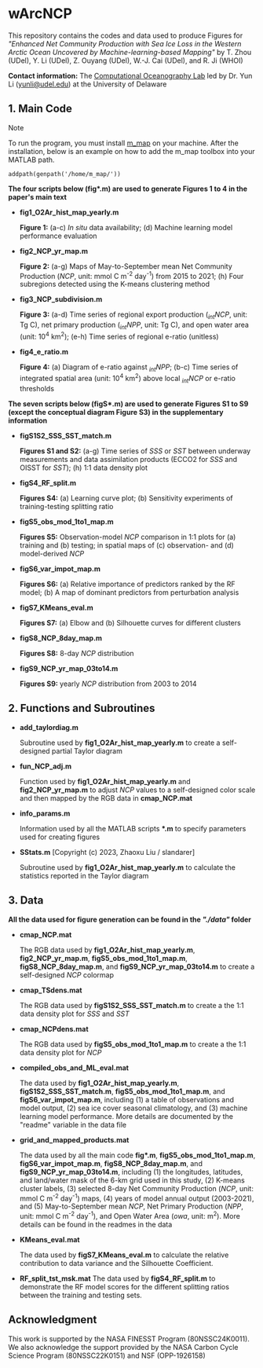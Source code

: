 # wArcNCP
This repository contains the codes and data used to produce Figures for _"Enhanced Net Community Production with Sea Ice Loss in the Western Arctic Ocean
Uncovered by Machine-learning-based Mapping"_ by T. Zhou (UDel), Y. Li (UDel), Z. Ouyang (UDel), W.-J. Cai (UDel), and R. Ji (WHOI)

__Contact information:__ The [Computational Oceanography Lab](https://sites.udel.edu/yunli/) led by Dr. Yun Li (yunli@udel.edu) at the University of Delaware

## 1. Main Code
> [!NOTE]
> To run the program, you must install [m_map](https://www.eoas.ubc.ca/~rich/map.html) on your machine.
> After the installation, below is an example on how to add the m_map toolbox into your MATLAB path.
> ```
> addpath(genpath('/home/m_map/'))
> ```
__The four scripts below (fig*.m) are used to generate Figures 1 to 4 in the paper's main text__
* __fig1_O2Ar_hist_map_yearly.m__
  
  __Figure 1:__ (a-c) _In situ_ data availability; (d) Machine learning model performance evaluation
  
* __fig2_NCP_yr_map.m__
  
  __Figure 2:__ (a-g) Maps of May-to-September mean Net Community Production (_NCP_, unit: mmol C m<sup>-2</sup> day<sup>-1</sup>) from 2015 to 2021;
  (h) Four subregions detected using the K-means clustering method
  
* __fig3_NCP_subdivision.m__

  __Figure 3:__ (a-d) Time series of regional export production (_<sub>int</sub>NCP_, unit: Tg C), net primary production (_<sub>int</sub>NPP_, unit: Tg C),
  and open water area (unit: 10<sup>4</sup> km<sup>2</sup>); (e-h) Time series of regional e-ratio (unitless)
  
* __fig4_e_ratio.m__
  
  __Figure 4:__ (a) Diagram of e-ratio against _<sub>int</sub>NPP_; (b-c) Time series of integrated spatial area (unit: 10<sup>4</sup> km<sup>2</sup>) above
  local _<sub>int</sub>NCP_ or e-ratio thresholds

__The seven scripts below (figS*.m) are used to generate Figures S1 to S9 (except the conceptual diagram Figure S3) in the supplementary information__
* __figS1S2_SSS_SST_match.m__

  __Figures S1 and S2:__ (a-g) Time series of _SSS_ or _SST_ between underway measurements and data assimilation products (ECCO2 for _SSS_ and OISST for _SST_);
  (h) 1:1 data density plot

* __figS4_RF_split.m__

  __Figures S4:__ (a) Learning curve plot; (b) Sensitivity experiments of training-testing splitting ratio

* __figS5_obs_mod_1to1_map.m__

  __Figures S5:__ Observation-model _NCP_ comparison in 1:1 plots for (a) training and (b) testing; in spatial maps of (c) observation- and (d) model-derived _NCP_

* __figS6_var_impot_map.m__

  __Figures S6:__ (a) Relative importance of predictors ranked by the RF model; (b) A map of dominant predictors from perturbation analysis

* __figS7_KMeans_eval.m__

  __Figures S7:__ (a) Elbow and (b) Silhouette curves for different clusters

* __figS8_NCP_8day_map.m__

  __Figures S8:__ 8-day _NCP_ distribution

* __figS9_NCP_yr_map_03to14.m__

  __Figures S9:__ yearly _NCP_ distribution from 2003 to 2014
  
## 2. Functions and Subroutines
* __add_taylordiag.m__
  
  Subroutine used by __fig1_O2Ar_hist_map_yearly.m__ to create a self-designed partial Taylor diagram
  
* __fun_NCP_adj.m__
  
  Function used by __fig1_O2Ar_hist_map_yearly.m__ and __fig2_NCP_yr_map.m__ to adjust _NCP_ values to a
  self-designed color scale and then mapped by the RGB data in __cmap_NCP.mat__
  
* __info_params.m__
  
  Information used by all the MATLAB scripts __*.m__ to specify parameters used for creating figures
  
* __SStats.m__ [Copyright (c) 2023, Zhaoxu Liu / slandarer]
  
  Subroutine used by __fig1_O2Ar_hist_map_yearly.m__ to calculate the statistics reported in the Taylor diagram
  
## 3. Data
__All the data used for figure generation can be found in the _"./data"_ folder__
* __cmap_NCP.mat__
  
  The RGB data used by __fig1_O2Ar_hist_map_yearly.m__, __fig2_NCP_yr_map.m__, __figS5_obs_mod_1to1_map.m__, __figS8_NCP_8day_map.m__,
  and __figS9_NCP_yr_map_03to14.m__ to create a self-designed _NCP_ colormap

* __cmap_TSdens.mat__

  The RGB data used by __figS1S2_SSS_SST_match.m__ to create a the 1:1 data density plot for _SSS_ and _SST_

* __cmap_NCPdens.mat__

  The RGB data used by __figS5_obs_mod_1to1_map.m__ to create a the 1:1 data density plot for _NCP_
  
* __compiled_obs_and_ML_eval.mat__
  
  The data used by __fig1_O2Ar_hist_map_yearly.m__, __figS1S2_SSS_SST_match.m__, __figS5_obs_mod_1to1_map.m__, and __figS6_var_impot_map.m__,
  including (1) a table of observations and model output,
  (2) sea ice cover seasonal climatology, and (3) machine learning model performance.
  More details are documented by the "readme" variable in the data file
  
* __grid_and_mapped_products.mat__

  The data used by all the main code __fig*.m__, __figS5_obs_mod_1to1_map.m__, __figS6_var_impot_map.m__, __figS8_NCP_8day_map.m__,
  and __figS9_NCP_yr_map_03to14.m__, including (1) the longitudes, latitudes, and land/water mask of the 6-km grid used in this study,
  (2) K-means cluster labels, (3) selected 8-day Net Community Production (_NCP_, unit: mmol C m<sup>-2</sup> day<sup>-1</sup>) maps,
  (4) years of model annual output (2003-2021), and (5) May-to-September mean _NCP_, Net Primary Production (_NPP_, unit: mmol C m<sup>-2</sup> day<sup>-1</sup>),
  and Open Water Area (_owa_, unit: m<sup>2</sup>). More details can be found in the readmes in the data

* __KMeans_eval.mat__

  The data used by __figS7_KMeans_eval.m__ to calculate the relative contribution to data variance and the Silhouette Coefficient.

* __RF_split_tst_msk.mat__
  The data used by __figS4_RF_split.m__ to demonstrate the RF model scores for the different splitting ratios between the training and testing sets.
  
## Acknowledgment
This work is supported by the NASA FINESST Program (80NSSC24K0011). We also acknowledge the support provided by the NASA Carbon Cycle Science Program (80NSSC22K0151)
and NSF (OPP-1926158)
